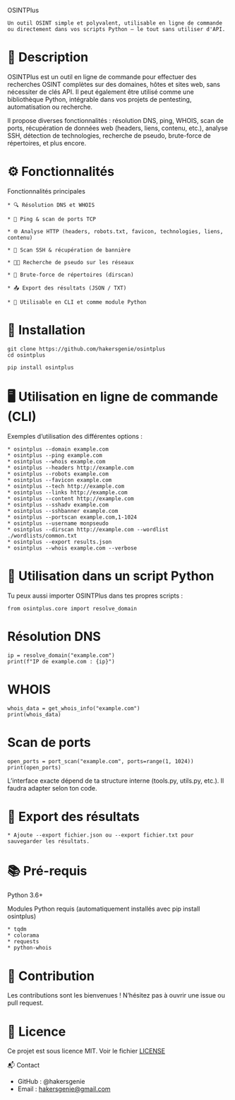 OSINTPlus


    Un outil OSINT simple et polyvalent, utilisable en ligne de commande ou directement dans vos scripts Python — le tout sans utiliser d'API.

# 🧠 Description

OSINTPlus est un outil en ligne de commande pour effectuer des recherches OSINT complètes sur des domaines, hôtes et sites web, sans nécessiter de clés API. Il peut également être utilisé comme une bibliothèque Python, intégrable dans vos projets de pentesting, automatisation ou recherche.

Il propose diverses fonctionnalités : résolution DNS, ping, WHOIS, scan de ports, récupération de données web (headers, liens, contenu, etc.), analyse SSH, détection de technologies, recherche de pseudo, brute-force de répertoires, et plus encore.


# ⚙️ Fonctionnalités

Fonctionnalités principales

    * 🔍 Résolution DNS et WHOIS

    * 📡 Ping & scan de ports TCP

    * 🌐 Analyse HTTP (headers, robots.txt, favicon, technologies, liens, contenu)

    * 🔐 Scan SSH & récupération de bannière

    * 🧑‍💻 Recherche de pseudo sur les réseaux

    * 📁 Brute-force de répertoires (dirscan)

    * 📤 Export des résultats (JSON / TXT)

    * 🧩 Utilisable en CLI et comme module Python


# 🚀 Installation

    git clone https://github.com/hakersgenie/osintplus
    cd osintplus

    pip install osintplus


# 🖥️ Utilisation en ligne de commande (CLI)

Exemples d’utilisation des différentes options :

    * osintplus --domain example.com
    * osintplus --ping example.com
    * osintplus --whois example.com
    * osintplus --headers http://example.com
    * osintplus --robots example.com
    * osintplus --favicon example.com
    * osintplus --tech http://example.com
    * osintplus --links http://example.com
    * osintplus --content http://example.com
    * osintplus --sshadv example.com
    * osintplus --sshbanner example.com
    * osintplus --portscan example.com,1-1024
    * osintplus --username monpseudo
    * osintplus --dirscan http://example.com --wordlist ./wordlists/common.txt
    * osintplus --export results.json
    * osintplus --whois example.com --verbose

# 🐍 Utilisation dans un script Python

Tu peux aussi importer OSINTPlus dans tes propres scripts :

    from osintplus.core import resolve_domain

# Résolution DNS
    ip = resolve_domain("example.com")
    print(f"IP de example.com : {ip}")

# WHOIS
    whois_data = get_whois_info("example.com")
    print(whois_data)

# Scan de ports
    open_ports = port_scan("example.com", ports=range(1, 1024))
    print(open_ports)

L’interface exacte dépend de ta structure interne (tools.py, utils.py, etc.). Il faudra adapter selon ton code.

# 🧾 Export des résultats

    * Ajoute --export fichier.json ou --export fichier.txt pour sauvegarder les résultats.

# 📚 Pré-requis

Python 3.6+

Modules Python requis (automatiquement installés avec pip install osintplus)

    * tqdm
    * colorama
    * requests
    * python-whois

# 🤝 Contribution

Les contributions sont les bienvenues ! N’hésitez pas à ouvrir une issue ou pull request.

#  📄 Licence

Ce projet est sous licence MIT. Voir le fichier [LICENSE](LICENSE.md)

📬 Contact

  * GitHub : @hakersgenie
  * Email : hakersgenie@gmail.com